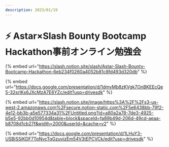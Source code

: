 ```yaml
---
description: 2023/01/19
---
```


# ⚡ Astar×Slash Bounty Bootcamp Hackathon事前オンライン勉強会

{% embed url="https://slash.notion.site/slash/Astar-Slash-Bounty-Bootcamp-Hackathon-6eb234f0260a4052b81c8fd493d320db" %}

{% embed url="https://docs.google.com/presentation/d/1dmvMb8zKVgk7OnBKEEcQe5-32srIKs6JXcMzA7E6YZc/edit?usp=drivesdk" %}

{% embed url="https://slash.notion.site/image/https%3A%2F%2Fs3-us-west-2.amazonaws.com%2Fsecure.notion-static.com%2F5e6438bb-79f2-4e12-bb3b-a5e577334a31%2FUntitled.png?id=a80a2a78-7de3-4925-b5e5-92bb0d10954d&table=block&spaceId=fa89b49d-206d-49cd-aeaa-b8708d1cb27f&width=2000&userId=&cache=v2" %}

{% embed url="https://docs.google.com/presentation/d/1LHuY3-USBjSSiKDF7TpNvcTqGzuvjzEm54V3tEPCVCk/edit?usp=drivesdk" %}
